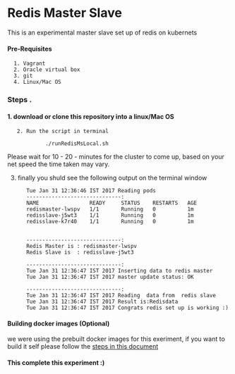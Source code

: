 
# Redis Master Slave
This is an experimental master slave set up of redis on kubernets

####   Pre-Requisites 

      1. Vagrant 
      2. Oracle virtual box 
      3. git 
      4. Linux/Mac OS 

###  	Steps . 
#### 		1. download  or clone this repository into a linux/Mac OS  

       2. Run the script in terminal 
        
        		./runRedisMsLocal.sh
        		
        	

  Please wait for 10 - 20 - minutes for the cluster to come up, based on your net speed the time taken may vary.
	


3. finally you shuld see the following output on the terminal window  

```
      Tue Jan 31 12:36:46 IST 2017 Reading pods
      ------------------------------:
      NAME                READY     STATUS    RESTARTS   AGE
      redismaster-lwspv   1/1       Running   0          1m
      redisslave-j5wt3    1/1       Running   0          1m
      redisslave-k7r40    1/1       Running   0          1m
      
      
      ------------------------------:
      Redis Master is : redismaster-lwspv
      Redis Slave is  : redisslave-j5wt3
      
      ------------------------------:
      Tue Jan 31 12:36:47 IST 2017 Inserting data to redis master
      Tue Jan 31 12:36:47 IST 2017 master update status: OK
      
      ------------------------------:
      Tue Jan 31 12:36:47 IST 2017 Reading  data from  redis slave 
      Tue Jan 31 12:36:47 IST 2017 Result is:Redisdata
      Tue Jan 31 12:36:47 IST 2017 Congrats redis set up is working :)
```
		
#### Building docker images (Optional)  
we were using the prebuilt  docker images for this exeriment, if you want to  build it self please follow the
[steps in this document](./redis/ms/README.MD)

#### This complete this experiment :)
